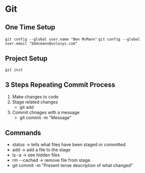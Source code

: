 # Git

## One Time Setup

`git config --global user.name "Ben McMann"`
`git config --global user.email "bbmcmann@volosys.com"`

## Project Setup

`git init`

## 3 Steps Repeating Commit Process
1. Make changes to code
2. Stage related changes
    * git add
3. Commit chnages with a message
    * git commit -m "Message"

## Commands

* status -> tells what files have been staged or committed
* add -> add a file to the stage
* ls -a -> see hidden files
* rm --cached -> remove file from stage
* git commit -m "Present tense description of what changed"